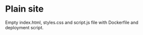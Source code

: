 # Plain site

Empty index.html, styles.css and script.js file with Dockerfile and deployment script.
